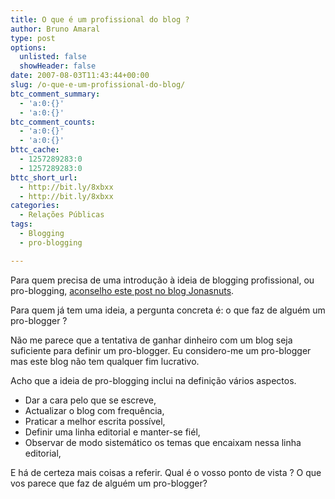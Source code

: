 ```yaml
---
title: O que é um profissional do blog ?
author: Bruno Amaral
type: post
options:
  unlisted: false
  showHeader: false
date: 2007-08-03T11:43:44+00:00
slug: /o-que-e-um-profissional-do-blog/
btc_comment_summary:
  - 'a:0:{}'
  - 'a:0:{}'
btc_comment_counts:
  - 'a:0:{}'
  - 'a:0:{}'
bttc_cache:
  - 1257289283:0
  - 1257289283:0
bttc_short_url:
  - http://bit.ly/8xbxx
  - http://bit.ly/8xbxx
categories:
  - Relações Públicas
tags:
  - Blogging
  - pro-blogging

---
```

Para quem precisa de uma introdução à ideia de blogging profissional, ou pro-blogging, [aconselho este post no blog Jonasnuts][1].

Para quem já tem uma ideia, a pergunta concreta é: o que faz de alguém um pro-blogger ?

Não me parece que a tentativa de ganhar dinheiro com um blog seja suficiente para definir um pro-blogger. Eu considero-me um pro-blogger mas este blog não tem qualquer fim lucrativo.

Acho que a ideia de pro-blogging inclui na definição vários aspectos.

  * Dar a cara pelo que se escreve,
  * Actualizar o blog com frequência,
  * Praticar a melhor escrita possível,
  * Definir uma linha editorial e manter-se fiél,
  * Observar de modo sistemático os temas que encaixam nessa linha editorial,

E há de certeza mais coisas a referir. Qual é o vosso ponto de vista ? O que vos parece que faz de alguém um pro-blogger?

 [1]: http://jonasnuts.blogs.sapo.pt/93125.html